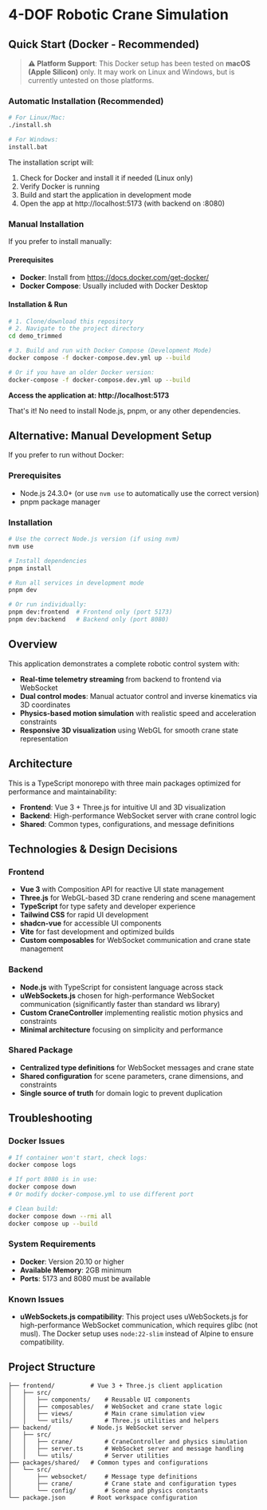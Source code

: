 # 4-DOF Robotic Crane Simulation

## Quick Start (Docker - Recommended)

> **⚠️ Platform Support**: This Docker setup has been tested on **macOS (Apple Silicon)** only. It may work on Linux and Windows, but is currently untested on those platforms.

### Automatic Installation (Recommended)

```bash
# For Linux/Mac:
./install.sh

# For Windows:
install.bat
```

The installation script will:

1. Check for Docker and install it if needed (Linux only)
2. Verify Docker is running
3. Build and start the application in development mode
4. Open the app at http://localhost:5173 (with backend on :8080)

### Manual Installation

If you prefer to install manually:

#### Prerequisites

- **Docker**: Install from https://docs.docker.com/get-docker/
- **Docker Compose**: Usually included with Docker Desktop

#### Installation & Run

```bash
# 1. Clone/download this repository
# 2. Navigate to the project directory
cd demo_trimmed

# 3. Build and run with Docker Compose (Development Mode)
docker compose -f docker-compose.dev.yml up --build

# Or if you have an older Docker version:
docker-compose -f docker-compose.dev.yml up --build
```

**Access the application at: http://localhost:5173**

That's it! No need to install Node.js, pnpm, or any other dependencies.

## Alternative: Manual Development Setup

If you prefer to run without Docker:

### Prerequisites

- Node.js 24.3.0+ (or use `nvm use` to automatically use the correct version)
- pnpm package manager

### Installation

```bash
# Use the correct Node.js version (if using nvm)
nvm use

# Install dependencies
pnpm install

# Run all services in development mode
pnpm dev

# Or run individually:
pnpm dev:frontend  # Frontend only (port 5173)
pnpm dev:backend   # Backend only (port 8080)
```

## Overview

This application demonstrates a complete robotic control system with:

- **Real-time telemetry streaming** from backend to frontend via WebSocket
- **Dual control modes**: Manual actuator control and inverse kinematics via 3D coordinates
- **Physics-based motion simulation** with realistic speed and acceleration constraints
- **Responsive 3D visualization** using WebGL for smooth crane state representation

## Architecture

This is a TypeScript monorepo with three main packages optimized for performance and maintainability:

- **Frontend**: Vue 3 + Three.js for intuitive UI and 3D visualization
- **Backend**: High-performance WebSocket server with crane control logic
- **Shared**: Common types, configurations, and message definitions

## Technologies & Design Decisions

### Frontend

- **Vue 3** with Composition API for reactive UI state management
- **Three.js** for WebGL-based 3D crane rendering and scene management
- **TypeScript** for type safety and developer experience
- **Tailwind CSS** for rapid UI development
- **shadcn-vue** for accessible UI components
- **Vite** for fast development and optimized builds
- **Custom composables** for WebSocket communication and crane state management

### Backend

- **Node.js** with TypeScript for consistent language across stack
- **uWebSockets.js** chosen for high-performance WebSocket communication (significantly faster than standard ws library)
- **Custom CraneController** implementing realistic motion physics and constraints
- **Minimal architecture** focusing on simplicity and performance

### Shared Package

- **Centralized type definitions** for WebSocket messages and crane state
- **Shared configuration** for scene parameters, crane dimensions, and constraints
- **Single source of truth** for domain logic to prevent duplication

## Troubleshooting

### Docker Issues

```bash
# If container won't start, check logs:
docker compose logs

# If port 8080 is in use:
docker compose down
# Or modify docker-compose.yml to use different port

# Clean build:
docker compose down --rmi all
docker compose up --build
```

### System Requirements

- **Docker**: Version 20.10 or higher
- **Available Memory**: 2GB minimum
- **Ports**: 5173 and 8080 must be available

### Known Issues

- **uWebSockets.js compatibility**: This project uses uWebSockets.js for high-performance WebSocket communication, which requires glibc (not musl). The Docker setup uses `node:22-slim` instead of Alpine to ensure compatibility.

## Project Structure

```
├── frontend/          # Vue 3 + Three.js client application
│   ├── src/
│   │   ├── components/    # Reusable UI components
│   │   ├── composables/   # WebSocket and crane state logic
│   │   ├── views/         # Main crane simulation view
│   │   └── utils/         # Three.js utilities and helpers
├── backend/           # Node.js WebSocket server
│   ├── src/
│   │   ├── crane/         # CraneController and physics simulation
│   │   ├── server.ts      # WebSocket server and message handling
│   │   └── utils/         # Server utilities
├── packages/shared/   # Common types and configurations
│   └── src/
│       ├── websocket/     # Message type definitions
│       ├── crane/         # Crane state and configuration types
│       └── config/        # Scene and physics constants
└── package.json       # Root workspace configuration
```
